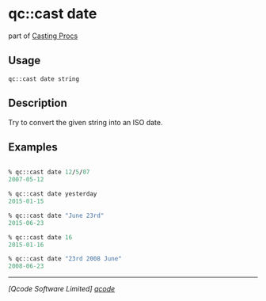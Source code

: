qc::cast date
=============

part of [Casting Procs](../cast.md)

Usage
-----
`qc::cast date string`

Description
-----------
Try to convert the given string into an ISO date.

Examples
--------
```tcl

% qc::cast date 12/5/07
2007-05-12

% qc::cast date yesterday
2015-01-15

% qc::cast date "June 23rd"
2015-06-23

% qc::cast date 16
2015-01-16

% qc::cast date "23rd 2008 June"
2008-06-23

```

----------------------------------
*[Qcode Software Limited] [qcode]*

[qcode]: http://www.qcode.co.uk "Qcode Software"